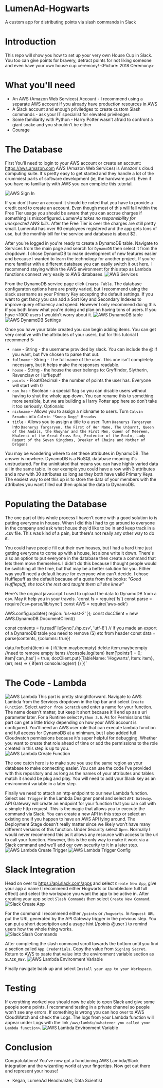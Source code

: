 # LumenAd-Hogwarts
A custom app for distributing points via slash commands in Slack

# Introduction 
This repo will show you how to set up your very own House Cup in Slack.  You too can give points for bravery, detract points for not liking someone and even have your own house cup ceremony!
<Picture: 2018 Ceremony>
  
# What you'll need
* An AWS (Amazon Web Services) Account - I recommend using a separate AWS account if you already have production resources in AWS
* A Slack account and enough priviledges to create custom Slash commands - ask your IT specialist for elevated priviledges
* Some familiarity with Python - Harry Potter wasn't afraid to confront a giant snake and you shouldn't be either
* Courage 

# The Database
First You'll need to login to your AWS account or create an account: https://aws.amazon.com
AWS (Amazon Web Services) is Amazon's cloud computing suite.  It's pretty easy to get started and they handle a lot of the crummiest parts of software development (ie, the hardware part).  Even if you have no familiarity with AWS you can complete this tutorial.  

![AWS Sign In](/images/aws_sign_in.png)

If you don't have an account it should be noted that you have to provide a credit card to create an account.  Even though most of this will fall within the Free Tier usage you should be aware that you can accrue charges if something is misconfigured.  *LumenAd takes no responsibility for unexpected AWS bills.*  After the Free Tier is over the charges are still pretty small.  LumenAd has over 60 employees registered and the app gets tons of use, but the monthly bill for the service and database is about $2.

After you're logged in you're ready to create a DynamoDB table.  Navigate to Services from the main page and search for `DynamoDB` then select it from the dropdown. I chose DynamoDB to make development of new features easier and because I wanted to learn the technology for another project.  If you're more familiar with a different database you can easily switch it out here. I recommend staying within the AWS environment for this step as Lambda functions connect very easily to AWS databases. 
![AWS Services](/images/aws_search_services.png)
  
From the DynamoDB service page click `Create Table`. The database configuraton options here are pretty varied, but I recommend using the slack username as your Primary Key accepting the default settings.  If you want to get fancy you can add a Sort Key and Secondary Indexes to improve query efficiency and speed.  However I only recommend doing this if you both know what you're doing and plan on having tons of users.  If you have <1000 users I wouldn't worry about it. 
![AWS DynamoDB table](/images/aws_create_dynamodb_table.png)
![AWS DynamoDB Settings](/images/aws_dynamnodb_table_config.png)

Once you have your table created you can begin adding items.  You can get very creative with the attributes of your users, but for this tutorial I recommend 5: 
* `name` - String - the username provided by slack.  You can include the @ if you want, but I've chosen to parse that out. 
* `fullname` - String - The full name of the user.  This one isn't completely necessary, but it helps make the responses readable. 
* `house` - String - the house the user belongs to:  Gryffindor, Slytherin, Ravenclaw or Hufflepuff
* `points` - Float/Decimal - the number of points the user has. Everyone will start with 0
* `can_has` - Boolean -  a special flag so you can disable users without having to shut the whole app down. You can rename this to something more sensible, but we are building a Harry Potter app here so don't take it too seriously. 
Optionals: 
* `nickname` - Allows you to assign a nickname to users.  Turn `Calvin Broadus` into `Calvin "Snoop Dogg" Broadus`
* `title` - Allows you to assign a title to a user.  Turn `Daenerys Targaryen` into `Daenerys Targaryen, the First of Her Name, The Unburnt, Queen of the Andals, the Rhoynar and the First Men, Queen of Meereen, Khaleesi of the Great Grass Sea, Protector of the Realm, Lady Regent of the Seven Kingdoms, Breaker of Chains and Mother of Dragons` 

You may be wondering where to set these attributes in DynamoDB.  The answer is nowhere.  DynamoDB is a NoSQL database meaning it's unstructured.  For the uninitiated that means you can have highly varied data all in the same table.  In our example you could have a row with 3 attributes and a row with 30 attributes so long as they both have valid Primary Keys.  The easiest way to set this up is to store the data of your members with the attributes you want filled out then upload the data to DynamoDB.   
# Populating the Database
The one part of this whole process I haven't come with a good solution to is putting everyone in houses.  When I did this I had to go around to everyone in the company and ask what house they'd like to be in and keep track in a .csv file.  This was kind of a pain, but there's not really any other way to do it.  

You could have people fill out their own houses, but I had a hard time just getting everyone to come up with a house, let alone write it down.  There's also an option to put everyone in the database then create a command that lets them move themselves.  I didn't do this because I thought people would be switching all the time, but that may be a better solution for you.  Either way you'll need a default house for everyone who can't decide. I chose Hufflepuff as the default because of a quote from the books: <em>"Good Hufflepuff, she took the rest and taught them all she knew"</em>

Here's the original javascript I used to upload the data to DynamoDB from a csv.  May it help you in your travels.
`const fs = require('fs')
const parse = require('csv-parse/lib/sync')
const AWS = require('aws-sdk')

AWS.config.update({ region: 'us-east-2' });
const docClient = new AWS.DynamoDB.DocumentClient()

const contents = fs.readFileSync('./hp.csv', 'utf-8')
// If you made an export of a DynamoDB table you need to remove (S) etc from header
const data = parse(contents, {columns: true})

data.forEach((item) => {
        if(!item.maybeempty) delete item.maybeempty //need to remove empty items
        //console.log(item)
        item['points'] = 0;
        item['can_has'] = true;
        docClient.put({TableName: 'Hogwarts', Item: item}, (err, res) => {
                if(err) console.log(err)
        })
})`


# The Code - Lambda
![AWS Lambda](/images/aws_lambda_service.png)
This part is pretty straightforward.  Navigate to AWS Lambda from the Services dropdown in the top bar and select `Create Function`.  Select `Author from Scratch` and enter a name for your function.  The name doesn't matter, but keep it short because it'll end up as a url parameter later.  For a Runtime select `Python 3.6`.  As for Permissions this part can get a little tricky depending on how your AWS account is configured. You'll need an AWS user role that can execute lambda function and full access for DynamoDB at a minimum, but I also added full Cloudwatch permissions because it's super helpful for debugging.  Whether you want to create that role ahead of time or add the permissions to the role created in this step is up to you.  
![AWS Lambda Create Function](/images/aws_lambda_create_function.png)

The one catch here is to make sure you use the same region as your database to make connecting easier.  You can use the code I've provided with this repository and as long as the names of your attributes and tables match it should be plug and play.  You will need to add your Slack key as an environment variable in a later step.

Finally we need to attach an http endpoint to our new Lambda function.  Select `Add Trigger` in the Lambda Designer panel and select `API Gateway`.  API Gateway will create an endpoint for your function that you can call with a simple http request.  This is the magic that allows you to execute the command via Slack.  You can create a new API in this step or select an existing one if you happen to have an AWS API lying around.  The Deployment Stage doesn't really matter since we likely won't have many different versions of this function.  Under Security select `Open`.  Normally I would never recommend this as it allows any resource with access to the url to call your function.  However, this is the only way to make it work via a Slack command and we'll add our own security to it in a later step.
![AWS Lambda Create Trigger](/images/aws_lambda_create_trigger.png)
![AWS Lambda Trigger Config](/images/aws_lambda_trigger_config.png)

# Slack Integration
Head on over to https://api.slack.com/apps and select `Create New App`, give your app a name (I recommend either Hogwarts or Dumbledore full full effect) and select the workspace you want the app to be active in. After creating your app select `Slash Commands` then select `Create New Command`. 
![Slack Create App](/images/slack_create_app.png)

For the command I recommend either `/points` or `/hogwarts`.  In `Request URL` put the URL generated by the API Gateway trigger in the previous step.  You can put a short description and a usage hint (/points @user <number>) to remind users how the whole thing works.  
![Slack Slash Commands](/images/slack_slash_command.png)
  
After completing the slash command scroll towards the bottom until you find a section called `App Credentials`.  Copy the value from `Signing Secret`.  Return to AWS to paste that value into the environment variable section as `SLACK_KEY`.
![AWS Lambda Environment Variable](/images/aws_lambda_slack_key.png)
  
Finally navigate back up and select `Install your app to your Workspace`.

# Testing
If everything worked you should now be able to open Slack and give some people some points. I recommend testing in a private channel so people won't see any errors.  If something is wrong you can hop over to AWS CloudWatch and check the Logs.  The logs from your Lambda function will appear under Logs with the link `/aws/lambda/<whatever you called your Lambda function>`.
![AWS Lambda Environment Variable](/images/aws_cloudwatch_logs.png)

# Conclusion
Congratulations!  You've now got a functioning AWS Lambda/Slack integration and the wizarding world at your fingertips.  Now get out there and represent your house!  

- Kegan, LumenAd Headmaster, Data Scientist

 

